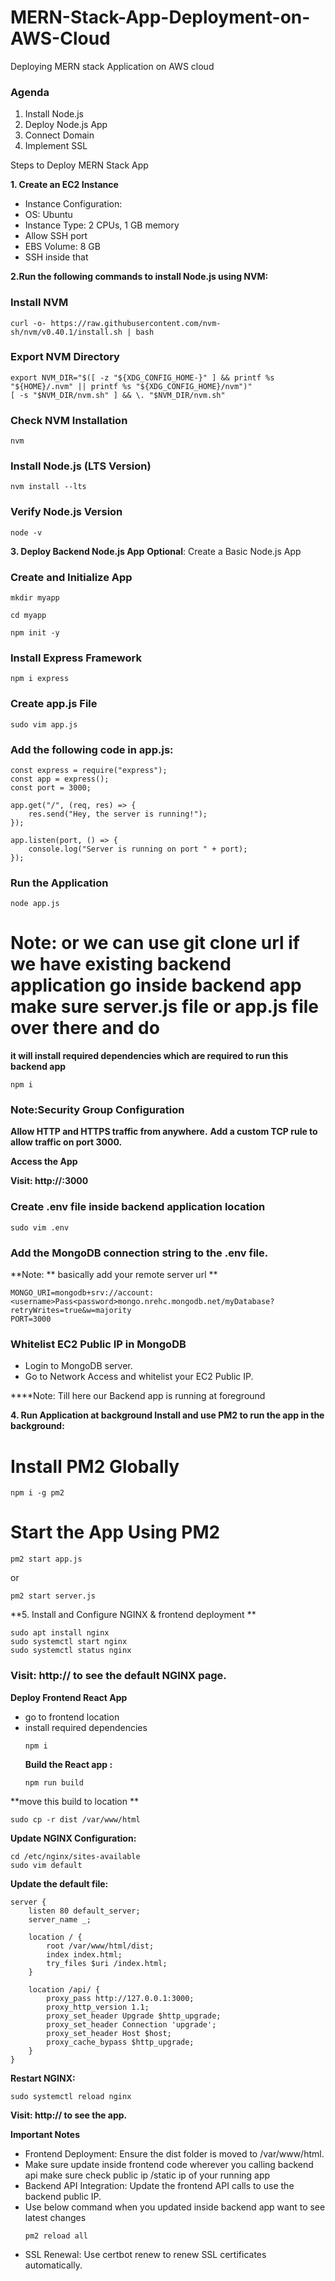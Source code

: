 # MERN-Stack-App-Deployment-on-AWS-Cloud
Deploying MERN stack Application on AWS cloud 

### Agenda

1) Install Node.js
2) Deploy Node.js App
3) Connect Domain
4) Implement SSL

Steps to Deploy MERN Stack App

**1. Create an EC2 Instance**
  - Instance Configuration:
  - OS: Ubuntu
  - Instance Type: 2 CPUs, 1 GB memory
  - Allow SSH port
  - EBS Volume: 8 GB
  - SSH inside that 

**2.Run the following commands to install Node.js using NVM:**

### Install NVM
```
curl -o- https://raw.githubusercontent.com/nvm-sh/nvm/v0.40.1/install.sh | bash
```

### Export NVM Directory
```
export NVM_DIR="$([ -z "${XDG_CONFIG_HOME-}" ] && printf %s "${HOME}/.nvm" || printf %s "${XDG_CONFIG_HOME}/nvm")"
[ -s "$NVM_DIR/nvm.sh" ] && \. "$NVM_DIR/nvm.sh"
```

### Check NVM Installation
```
nvm
```

### Install Node.js (LTS Version)
```
nvm install --lts
```

### Verify Node.js Version
```
node -v
```

**3. Deploy Backend Node.js App**
**Optional**: Create a Basic Node.js App
### Create and Initialize App
```
mkdir myapp
```

```
cd myapp
```
```
npm init -y
```
### Install Express Framework
```
npm i express
```

### Create app.js File
```
sudo vim app.js
```

### Add the following code in app.js:
```
const express = require("express");
const app = express();
const port = 3000;

app.get("/", (req, res) => {
    res.send("Hey, the server is running!");
});

app.listen(port, () => {
    console.log("Server is running on port " + port);
});
```

### Run the Application
```
node app.js
```

# Note: or we can use git clone url if we have existing backend application go inside backend app make sure server.js file or app.js file over there and do 
**it will install required dependencies which are required to run this backend app**
```
npm i
``` 


### Note:Security Group Configuration
**Allow HTTP and HTTPS traffic from anywhere.**
**Add a custom TCP rule to allow traffic on port 3000.** 

**Access the App**

**Visit: http://<EC2-Public-IP>:3000**

### Create .env file inside backend application location 
```
sudo vim .env
```

### Add the MongoDB connection string to the .env file.
**Note: ** basically add your remote server url **
```
MONGO_URI=mongodb+srv://account:<username>Pass<password>mongo.nrehc.mongodb.net/myDatabase?retryWrites=true&w=majority
PORT=3000
```



### Whitelist EC2 Public IP in MongoDB
- Login to MongoDB server.
- Go to Network Access and whitelist your EC2 Public IP.


****Note: Till here our Backend app is running at foreground

**4. Run Application at background Install and use PM2 to run the app in the background:**
# Install PM2 Globally
```
npm i -g pm2
```

# Start the App Using PM2
```
pm2 start app.js
```
or
```
pm2 start server.js
```


**5. Install and Configure NGINX & frontend deployment **
```
sudo apt install nginx
sudo systemctl start nginx
sudo systemctl status nginx
```
### Visit: http://<EC2-Public-IP> to see the default NGINX page.


**Deploy Frontend React App**
- go to frontend location
- install required dependencies
  ```
  npm i
  ```
  **Build the React app :**
  ```
  npm run build
  ```

**move this build to location **
```
sudo cp -r dist /var/www/html
```




**Update NGINX Configuration:**
```
cd /etc/nginx/sites-available
sudo vim default
```


**Update the default file:**
```
server {
    listen 80 default_server;
    server_name _;

    location / {
        root /var/www/html/dist;
        index index.html;
        try_files $uri /index.html;
    }

    location /api/ {
        proxy_pass http://127.0.0.1:3000;
        proxy_http_version 1.1;
        proxy_set_header Upgrade $http_upgrade;
        proxy_set_header Connection 'upgrade';
        proxy_set_header Host $host;
        proxy_cache_bypass $http_upgrade;
    }
}
```

**Restart NGINX:**
```
sudo systemctl reload nginx
```

**Visit: http://<EC2-Public-IP> to see the app.**



**Important Notes**

- Frontend Deployment: Ensure the dist folder is moved to /var/www/html.
- Make sure update inside frontend code wherever you calling backend api make sure check public ip /static ip of your running app
- Backend API Integration: Update the frontend API calls to use the backend public IP.
- Use below command when you updated inside backend app want to see latest changes 
  ```
  pm2 reload all
  ```
- SSL Renewal: Use certbot renew to renew SSL certificates automatically.
